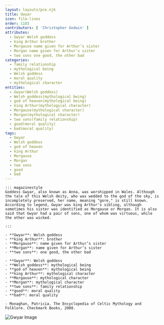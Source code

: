 ```yaml
---
layout: layouts/pce.njk
title: Gwyar
icon: file-lines
order: 1183
contributors: [ 'Christopher Godwin' ]
attributes:
  - Gwyar Welsh goddess
  - king Arthur brother
  - Morgause name given for Arthur’s sister
  - Morgan name given for Arthur’s sister
  - two sons one good, the other bad
categories:
  - family relationship
  - mythological being
  - Welsh goddess
  - moral quality
  - mythological character
entities:
  - Gwyar(Welsh goddess)
  - Welsh goddess(mythological being)
  - god of heaven(mythological being)
  - king Arthur(mythological character)
  - Morgause(mythological character)
  - Morgan(mythological character)
  - two sons(family relationship)
  - good(moral quality)
  - bad(moral quality)
tags:
  - Gwyar
  - Welsh goddess
  - god of heaven
  - king Arthur
  - Morgause
  - Morgan
  - two sons
  - good
  - bad
---
```

``` tab [group1:Info]
::: magazinestyle
Goddess Gwyar, also known as Anna, was worshipped in Wales. Although the tale of this Welsh deity, who was wedded to the god of the sky, is incompletely preserved, her name, meaning "gore," is still known. According to legend, Gwyar was king Arthur's sibling, although sometimes his sister was identified as Morgause or Morgan. It is also said that Gwyar had a pair of sons, one of whom was virtuous, while the other was wicked.

:::
```
``` tab [group1:Attributes]
- **Gwyar**: Welsh goddess
- **king Arthur**: brother
- **Morgause**: name given for Arthur’s sister
- **Morgan**: name given for Arthur’s sister
- **two sons**: one good, the other bad
```
``` tab [group1:Entities]
- **Gwyar**: Welsh goddess
- **Welsh goddess**: mythological being
- **god of heaven**: mythological being
- **king Arthur**: mythological character
- **Morgause**: mythological character
- **Morgan**: mythological character
- **two sons**: family relationship
- **good**: moral quality
- **bad**: moral quality
```
``` tab [group1:Sources]
- Monaghan, Patricia. The Encyclopedia of Celtic Mythology and Folklore. Checkmark Books, 2008.
```
![Gwyar Image](['https://upload.wikimedia.org/wikipedia/commons/thumb/4/40/Arthur-Pyle_Sir_Gawaine_the_Son_of_Lot%2C_King_of_Orkney.JPG/1200px-Arthur-Pyle_Sir_Gawaine_the_Son_of_Lot%2C_King_of_Orkney.JPG'])
